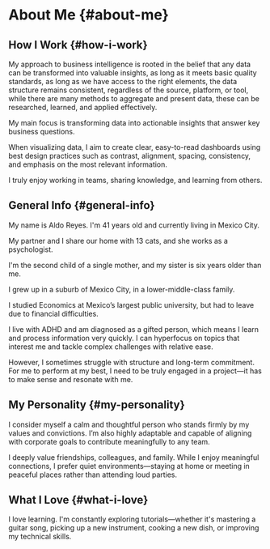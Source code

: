 # About Me {#about-me}

## How I Work {#how-i-work}

My approach to business intelligence is rooted in the belief that any data can be transformed into valuable insights, as long as it meets basic quality standards, as long as we have access to the right elements, the data structure remains consistent, regardless of the source, platform, or tool, while there are many methods to aggregate and present data, these can be researched, learned, and applied effectively.

My main focus is transforming data into actionable insights that answer key business questions.

When visualizing data, I aim to create clear, easy-to-read dashboards using best design practices such as contrast, alignment, spacing, consistency, and emphasis on the most relevant information.

I truly enjoy working in teams, sharing knowledge, and learning from others.

## General Info {#general-info}

My name is Aldo Reyes. I'm 41 years old and currently living in Mexico City.

My partner and I share our home with 13 cats, and she works as a psychologist.

I'm the second child of a single mother, and my sister is six years older than me.

I grew up in a suburb of Mexico City, in a lower-middle-class family.

I studied Economics at Mexico’s largest public university, but had to leave due to financial difficulties.

I live with ADHD and am diagnosed as a gifted person, which means I learn and process information very quickly.
I can hyperfocus on topics that interest me and tackle complex challenges with relative ease.

However, I sometimes struggle with structure and long-term commitment. For me to perform at my best, I need to be truly engaged in a project—it has to make sense and resonate with me.

## My Personality {#my-personality}

I consider myself a calm and thoughtful person who stands firmly by my values and convictions.
I’m also highly adaptable and capable of aligning with corporate goals to contribute meaningfully to any team.

I deeply value friendships, colleagues, and family. While I enjoy meaningful connections, I prefer quiet environments—staying at home or meeting in peaceful places rather than attending loud parties.

## What I Love {#what-i-love}
I love learning. I'm constantly exploring tutorials—whether it's mastering a guitar song, picking up a new instrument, cooking a new dish, or improving my technical skills.
